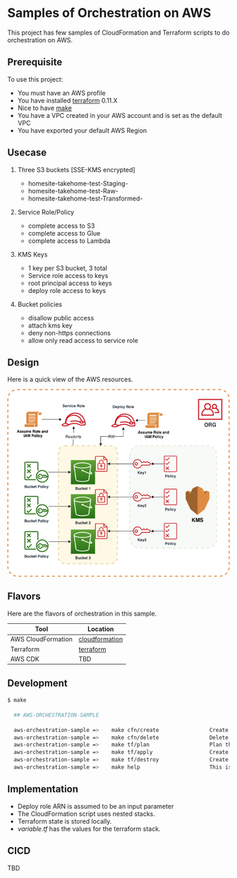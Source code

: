 # Samples of Orchestration on AWS

This project has few samples of CloudFormation and Terraform scripts to do orchestration on AWS. 

## Prerequisite

To use this project:

- You must have an AWS profile
- You have installed [terraform](http://terraform.io) 0.11.X
- Nice to have [make](https://www.gnu.org/software/make/manual/make.html)
- You have a VPC created in your AWS account and is set as the default VPC
- You have exported your default AWS Region

## Usecase
1. Three S3 buckets [SSE-KMS encrypted]
    - homesite-takehome-test-Staging-<random number>
    - homesite-takehome-test-Raw-<random number>
    - homesite-takehome-test-Transformed-<random number>
  
2. Service Role/Policy
	- complete access to S3
	- complete access to Glue
	- complete access to Lambda

3. KMS Keys
	- 1 key per S3 bucket, 3 total
	- Service role access to keys
	- root principal access to keys
	- deploy role access to keys
	
4. Bucket policies 
   - disallow public access
   - attach kms key
   - deny non-https connections
   - allow only read access to service role

## Design
Here is a quick view of the AWS resources. 

![design](etc/design.png)

## Flavors
Here are the flavors of orchestration in this sample. 

| Tool | Location |
| ----- | ------ |
| AWS CloudFormation | [cloudformation](cloudformation) |
| Terraform | [terraform](terraform) |
| AWS CDK | TBD |


## Development

```bash
$ make

  ## AWS-ORCHESTRATION-SAMPLE

  aws-orchestration-sample =>    make cfn/create                Create the sample cloudformation stack. vars: deployrole. Example: make cfn/create deployrole="arn:aws:iam::1234567890:role/deployRole"
  aws-orchestration-sample =>    make cfn/delete                Delete the sample cloudformation stack.
  aws-orchestration-sample =>    make tf/plan                   Plan the sample terraform stack. Make changes to the variable.tf file.
  aws-orchestration-sample =>    make tf/apply                  Create the sample terraform stack. Make changes to the variable.tf file.
  aws-orchestration-sample =>    make tf/destroy                Create the sample terraform stack. Make changes to the variable.tf file.
  aws-orchestration-sample =>    make help                      This is default and it helps

```

## Implementation
* Deploy role ARN is assumed to be an input parameter
* The CloudFormation script uses nested stacks.
* Terraform state is stored locally.
* _variable.tf_ has the values for the terraform stack. 

## CICD
TBD
